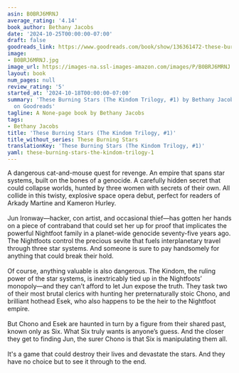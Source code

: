 ```yaml
---
asin: B0BRJ6MRNJ
average_rating: '4.14'
book_author: Bethany Jacobs
date: '2024-10-25T00:00:00-07:00'
draft: false
goodreads_link: https://www.goodreads.com/book/show/136361472-these-burning-stars
image:
- B0BRJ6MRNJ.jpg
image_url: https://images-na.ssl-images-amazon.com/images/P/B0BRJ6MRNJ.01._SCLZZZZZZZ.jpg
layout: book
num_pages: null
review_rating: '5'
started_at: '2024-10-18T00:00:00-07:00'
summary: 'These Burning Stars (The Kindom Trilogy, #1) by Bethany Jacobs - rated 4.14/5
  on Goodreads'
tagline: A None-page book by Bethany Jacobs
tags:
- Bethany Jacobs
title: 'These Burning Stars (The Kindom Trilogy, #1)'
title_without_series: These Burning Stars
translationKey: 'These Burning Stars (The Kindom Trilogy, #1)'
yaml: these-burning-stars-the-kindom-trilogy-1
---
```


A dangerous cat-and-mouse quest for revenge. An empire that spans star systems, built on the bones of a genocide. A carefully hidden secret that could collapse worlds, hunted by three women with secrets of their own. All collide in this twisty, explosive space opera debut, perfect for readers of Arkady Martine and Kameron Hurley.<br /><br />Jun Ironway—hacker, con artist, and occasional thief—has gotten her hands on a piece of contraband that could set her up for proof that implicates the powerful Nightfoot family in a planet-wide genocide seventy-five years ago. The Nightfoots control the precious sevite that fuels interplanetary travel through three star systems. And someone is sure to pay handsomely for anything that could break their hold.<br /><br />Of course, anything valuable is also dangerous. The Kindom, the ruling power of the star systems, is inextricably tied up in the Nightfoots’ monopoly—and they can’t afford to let Jun expose the truth. They task two of their most brutal clerics with hunting her preternaturally stoic Chono, and brilliant hothead Esek, who also happens to be the heir to the Nightfoot empire.<br /><br />But Chono and Esek are haunted in turn by a figure from their shared past, known only as Six. What Six truly wants is anyone’s guess. And the closer they get to finding Jun, the surer Chono is that Six is manipulating them all.<br /><br />​It's a game that could destroy their lives and devastate the stars. And they have no choice but to see it through to the end.
